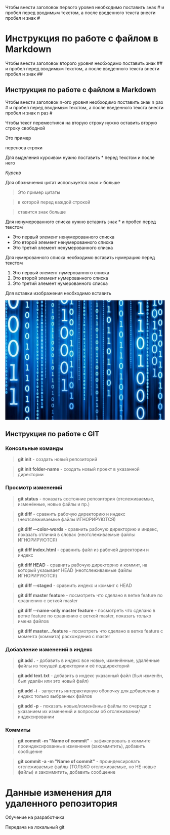 Чтобы внести заголовок первого уровня необходимо поставить знак # и пробел перед вводимым текстом, а после введенного текста внести пробел и знак #
# Инструкция по работе с файлом в Markdown #

Чтобы внести заголовок второго уровня необходимо поставить знак ## и пробел перед вводимым текстом, а после введенного текста внести пробел и знак ##
## Инструкция по работе с файлом в Markdown ##

Чтобы внести заголовок n-ого уровня необходимо поставить знак n раз # и пробел перед вводимым текстом, а после введенного текста внести пробел и знак n раз #

Чтобы текст переместился на вторую строку нужно оставить вторую строку свободной

Это пример

переноса строки 

Для выделения курсивом нужно поставить * перед текстом и после него

*Курсив*

Для обозначения цитат используется знак > больше

>Это пример цитаты

>в которой перед каждой строкой

>ставится знак больше

Для ненумерованного списка нужно вставить знак * и пробел перед текстом

* Это первый элемент ненумерованного списка
* Это второй элемент ненумерованного списка
* Это третий элемент ненумерованного списка

Для нумерованного списка необходимо вставить нумерацию перед текстом
1. Это первый элемент нумерованного списка
2. Это второй элемент нумерованного списка
3. Это третий элемент нумерованного списка

Для вставки изображения необходимо вставить

![Изображение](фотка.jpg "Программирование")

## Инструкция по работе с GIT ##

### Консольные команды ###

> **git init** - создать новый репозиторий

> **git init folder-name** - создать новый проект в указанной директории

### Просмотр изменений ###

> **git status** - показать состояние репозитория (отслеживаемые, изменённые, новые файлы и пр.)

> **git diff** - сравнить рабочую директорию и индекс (неотслеживаемые файлы ИГНОРИРУЮТСЯ)

> **git diff --color-words** - сравнить рабочую директорию и индекс, показать отличия в словах (неотслеживаемые файлы ИГНОРИРУЮТСЯ)

> **git diff index.html** - сравнить файл из рабочей директории и индекс

> **git diff HEAD** - сравнить рабочую директорию и коммит, на который указывает HEAD (неотслеживаемые файлы ИГНОРИРУЮТСЯ)

> **git diff --staged** - сравнить индекс и коммит с HEAD

> **git diff master feature** - посмотреть что сделано в ветке feature по сравнению с веткой master

> **git diff --name-only master feature** - посмотреть что сделано в ветке feature по сравнению с веткой master, показать только имена файлов

> **git diff master...feature** - посмотреть что сделано в ветке feature с момента (коммита) расхождения с master

### Добавление изменений в индекс

> **git add .** - добавить в индекс все новые, изменённые, удалённые файлы из текущей директории и её поддиректорий

> **git add text.txt** - добавить в индекс указанный файл (был изменён, был удалён или это новый файл)

> **git add -i** - запустить интерактивную оболочку для добавления в индекс только выбранных файлов

> **git add -p** - показать новые/изменённые файлы по очереди с указанием их изменений и вопросом об отслеживании/индексировании

### Коммиты

> **git commit -m "Name of commit"** - зафиксировать в коммите проиндексированные изменения (закоммитить), добавить сообщение

> **git commit -a -m "Name of commit"** - проиндексировать отслеживаемые файлы (ТОЛЬКО отслеживаемые, но НЕ новые файлы) и закоммитить, добавить сообщение

# Данные изменения для удаленного репозитория #

Обучение на разработчика

Передача на локальный git
